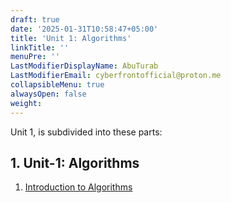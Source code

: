 ```yaml
---
draft: true
date: '2025-01-31T10:58:47+05:00'
title: 'Unit 1: Algorithms'
linkTitle: ''
menuPre: ''
LastModifierDisplayName: AbuTurab
LastModifierEmail: cyberfrontofficial@proton.me
collapsibleMenu: true
alwaysOpen: false
weight: 
---
```


Unit 1, is subdivided into these parts:

## 1. Unit-1: Algorithms

1. [Introduction to Algorithms](/computer-science/computer-science-theory/unit-1/intro-to-algorithms)